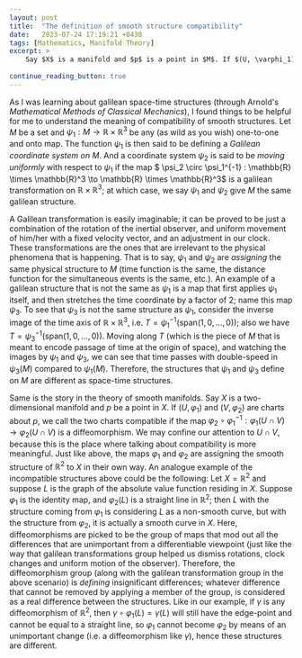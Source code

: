 ```yaml
---
layout: post
title:  "The definition of smooth structure compatibility"
date:   2023-07-24 17:19:21 +0430
tags: [Mathematics, Manifold Theory]
excerpt: >
    Say $X$ is a manifold and $p$ is a point in $M$. If $(U, \varphi_1)$ and $(V, \varphi_2)$ are charts about $p$, you probably know that we call the two charts compatible if $\varphi_2 \circ \varphi_1^{-1}: \varphi_1 (U \cap V) \to \varphi_2 (U \cap V)$ is a diffeomorphism. This definition had been mysterious to me, and as I was learning about galilean structures today, I could find it more understandable...
    
continue_reading_button: true
---
```


As I was learning about galilean space-time structures (through Arnold's _Mathematical Methods of Classical Mechanics_), I found things to be helpful for me to understand the meaning of compatibility of smooth structures. 
Let $M$ be a set and $\psi_1 : M \to \mathbb{R} \times \mathbb{R}^3$ be any (as wild as you wish) one-to-one and onto map. The function $\psi_1$ is then said to be defining a _Galilean coordinate system on $M$_. And a coordinate system $\psi_2$ is said to be _moving uniformly_ with respect to $\psi_1$ if the map $ \psi_2 \circ \psi_1^{-1} : \mathbb{R} \times \mathbb{R}^3 \to \mathbb{R} \times \mathbb{R}^3$ is a galilean transformation on $\mathbb{R} \times \mathbb{R}^3$; at which case, we say  $\psi_1$ and $\psi_2$ give $M$ the same galilean structure.

A Galilean transformation is easily imaginable; it can be proved to be just a combination of the rotation of the inertial observer, and uniform movement of him/her with a fixed velocity vector, and an adjustment in our clock. These transformations are the ones that are irrelevant to the physical phenomena that is happening. That is to say, $\psi_1$ and $\psi_2$ are _assigning_ the same physical structure to $M$ (time function is the same, the distance function for the simultaneous events is the same, etc.). An example of a galilean structure that is not the same as $\psi_1$ is a map that first applies $\psi_1$ itself, and then stretches the time coordinate by a factor of $2$; name this map $\psi_3$. To see that $\psi_3$ is not the same structure as $\psi_1$, consider the inverse image of the time axis of $\mathbb{R} \times \mathbb{R}^3$, i.e. $T = \psi_1^{-1} \big( \mathrm{span} (1, 0, \dots, 0) \big)$; also we have $T = \psi_3^{-1} \big( \mathrm{span} (1, 0, \dots, 0) \big)$. Moving along $T$ (which is the piece of $M$ that is meant to encode passage of time at the origin of space), and watching the images by $\psi_1$ and $\psi_3$, we can see that time passes with double-speed in $\psi_3(M)$ compared to $\psi_1(M)$. Therefore, the structures that $\psi_1$ and $\psi_3$ define on $M$ are different as space-time structures.

Same is the story in the theory of smooth manifolds. Say $X$ is a two-dimensional manifold and $p$ be a point in $X$. If $(U, \varphi_1)$ and $(V, \varphi_2)$ are charts about $p$, we call the two charts compatible if the map $\varphi_2 \circ \varphi_1^{-1}: \varphi_1 (U \cap V) \to \varphi_2 (U \cap V)$ is a diffeomorphism. We may confine our attention to $U \cap V$, because this is the place where talking about compatibility is more meaningful. Just like above, the maps $\varphi_1$ and $\varphi_2$ are assigning the smooth structure of $\mathbb{R}^2$ to $X$ in their own way. An analogue example of the incompatible structures above could be the following: Let $X = \mathbb{R}^2$ and suppose $L$ is the graph of the absolute value function residing in $X$. Suppose $\varphi_1$ is the identity map, and $\varphi_2(L)$ is a straight line in $\mathbb{R}^2$; then $L$ with the structure coming from $\varphi_1$ is considering $L$ as a non-smooth curve, but with the structure from $\varphi_2$, it is actually a smooth curve in $X$. Here, diffeomorphisms are picked to be the group of maps that mod out all the differences that are unimportant from a differentiable viewpoint (just like the way that galilean transformations group helped us dismiss rotations, clock changes and uniform motion of the observer). Therefore, the diffeomorphism group (along with the galilean transformation group in the above scenario) is _defining_ insignificant differences; whatever difference that cannot be removed by applying a member of the group, is considered as a real difference between the structures. Like in our example, if $\gamma$ is any diffeomorphism of $\mathbb{R}^2$, then $\gamma \circ \varphi_1(L) = \gamma (L)$ will still have the edge-point and cannot be equal to a straight line, so $\varphi_1$ cannot become $\varphi_2$ by means of an unimportant change (i.e. a diffeomorphism like $\gamma$), hence these structures are different.


<!-- 
A _Galilean space-time structure_ consists of the following:

- The universe: A four-dimensional affine space $A^4$. Where point of $A^4$ are called _world points_ or _events_.
- Time: a linear map $t: \mathbb{R}^4 \to \mathbb{R}$ from the vector space of parallel displacements of $A^4$ to the real ''time axis'' (so the time interval between two points $a,b \in A^4$ is $t(a-b)$).
- A distance function between simultaneous events: a function $\rho : A^3 \times A^3 \to \mathbb{R}$ which comes from a scalar product on the space $\mathbb{R}^3$. The value $\rho(a,b)$ is defined only if the events $a,b$ belong to a same time (i.e. $a-b$ belongs to the kernel of the time map $t$).

In order to capture the notion of inertial observer, _Galilean transformations_ are defined, which are affine transformations on the universe that preserve the time $t$ and the simultaneous distance function $\rho$.

As an example, the space $\mathbb{R} \times \mathbb{R}^3$ has a natural Galilean structure: consider it as an affine space, and let the map $t$ be projection along the first coordinate, and define $\rho$ to be the usual euclidean distance on $\mathbb{R}^3$.  An illuminating example of a Galilean transformation in this case is $g: \mathbb{R} \times \mathbb{R}^3 \to \mathbb{R} \times \mathbb{R}^3$ with $(t, \mathbf{x}) \mapsto (t, \mathbf{x} + \mathbf{v}t)$; it must be thought of as the same structure $\mathbb{R} \times \mathbb{R}^3$ but that the observer is having a uniform motion with the velocity vector $-\mathbf{v}$. Other examples of Galilean transformations are $ (t, \mathbf{x}) \mapsto (t+s, \mathbf{x})$ (an adjustment in our clock), and $(t, \mathbf{x}) \mapsto (t, G \mathbf{x})$ where $G$ is an orthogonal matrix (this is just a rotation of the observer in the 3-space). Also, let us just accept that it is provable that all of the Galilean transformations on $\mathbb{R} \times \mathbb{R}^3$ are combination of the three mentioned transformations, and also that every Galilean structure is isomorphic to $\mathbb{R} \times \mathbb{R}^3$. So we can take any Galilean structure as _the_ canonical one; we will just stick with $\mathbb{R} \times \mathbb{R}^3$. -->
